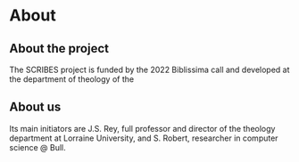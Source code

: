 # About

## About the project


The SCRIBES project is funded by the 2022 Biblissima call and developed at the department of theology of the 


## About us

Its main initiators are J.S. Rey, full professor and director of the theology department at Lorraine University, and S. Robert, researcher in computer science @ Bull.